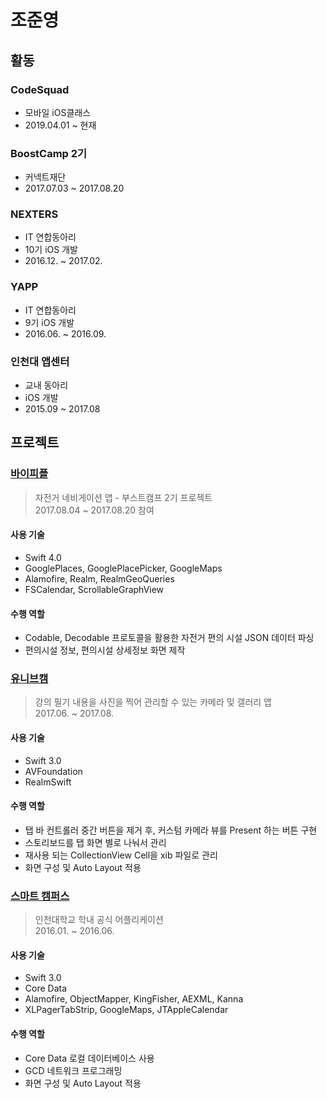 # 조준영

## 활동

### CodeSquad

- 모바일 iOS클래스
- 2019.04.01 ~ 현재

### BoostCamp 2기

- 커넥트재단
- 2017.07.03 ~ 2017.08.20

### NEXTERS

- IT 연합동아리
- 10기 iOS 개발
- 2016.12. ~ 2017.02.

### YAPP

- IT 연합동아리
- 9기 iOS 개발
- 2016.06. ~ 2016.09.

### 인천대 앱센터

- 교내 동아리
- iOS 개발
- 2015.09 ~ 2017.08



## 프로젝트

### [바이피플](https://github.com/smart23033/boostcamp_iOS_bipeople)

> 자전거 네비게이션 앱 - 부스트캠프 2기 프로젝트<br/>
> 2017.08.04 ~ 2017.08.20 참여

#### 사용 기술

- Swift 4.0
- GooglePlaces, GooglePlacePicker, GoogleMaps
- Alamofire, Realm, RealmGeoQueries
- FSCalendar, ScrollableGraphView

#### 수행 역할

- Codable, Decodable 프로토콜을 활용한 자전거 편의 시설 JSON 데이터 파싱
- 편의시설 정보, 편의시설 상세정보 화면 제작

### [유니브캠](https://github.com/junyng/univcam)

> 강의 필기 내용을 사진을 찍어 관리할 수 있는 카메라 및 갤러리 앱<br/>
> 2017.06. ~ 2017.08.

#### 사용 기술

- Swift 3.0
- AVFoundation
- RealmSwift

#### 수행 역할

- 탭 바 컨트롤러 중간 버튼을 제거 후, 커스텀 카메라 뷰를 Present 하는 버튼 구현
- 스토리보드를 탭 화면 별로 나눠서 관리
- 재사용 되는 CollectionView Cell을 xib 파일로 관리
- 화면 구성 및 Auto Layout 적용

### [스마트 캠퍼스](https://github.com/junyng/smart-campus)

> 인천대학교 학내 공식 어플리케이션<br/>
> 2016.01. ~ 2016.06.

#### 사용 기술

- Swift 3.0
- Core Data
- Alamofire, ObjectMapper, KingFisher, AEXML, Kanna
- XLPagerTabStrip, GoogleMaps, JTAppleCalendar

#### 수행 역할

- Core Data 로컬 데이터베이스 사용
- GCD 네트워크 프로그래밍
- 화면 구성 및 Auto Layout 적용